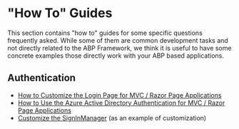 # "How To" Guides

This section contains "how to" guides for some specific questions frequently asked. While some of them are common development tasks and not directly related to the ABP Framework, we think it is useful to have some concrete examples those directly work with your ABP based applications.

## Authentication

* [How to Customize the Login Page for MVC / Razor Page Applications](Customize-Login-Page-MVC.md)
* [How to Use the Azure Active Directory Authentication for MVC / Razor Page Applications](Azure-Active-Directory-Authentication-MVC.md)
* [Customize the SignInManager](Customize-SignIn-Manager.md) (as an example of customization)